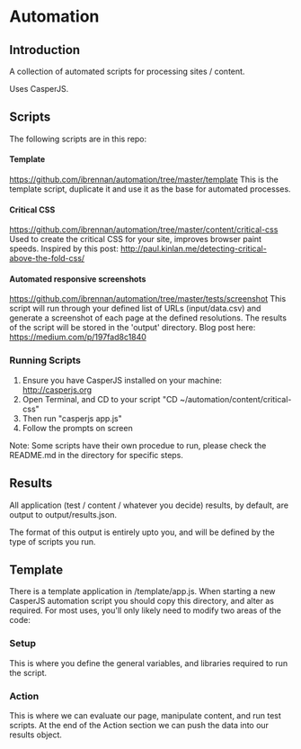 Automation
=========

## Introduction

A collection of automated scripts for processing sites / content.

Uses CasperJS.

## Scripts

The following scripts are in this repo:

#### Template
https://github.com/ibrennan/automation/tree/master/template
This is the template script, duplicate it and use it as the base for automated processes.

#### Critical CSS
https://github.com/ibrennan/automation/tree/master/content/critical-css
Used to create the critical CSS for your site, improves browser paint speeds. Inspired by this post: http://paul.kinlan.me/detecting-critical-above-the-fold-css/

#### Automated responsive screenshots
https://github.com/ibrennan/automation/tree/master/tests/screenshot
This script will run through your defined list of URLs (input/data.csv) and generate a screenshot of each page at the defined resolutions. The results of the script will be stored in the 'output' directory.
Blog post here: https://medium.com/p/197fad8c1840


### Running Scripts

1. Ensure you have CasperJS installed on your machine: http://casperjs.org
2. Open Terminal, and CD to your script "CD ~/automation/content/critical-css"
3. Then run "casperjs app.js"
5. Follow the prompts on screen

Note: Some scripts have their own procedue to run, please check the README.md in the directory for specific steps.


## Results

All application (test / content / whatever you decide) results, by default, are output to output/results.json.

The format of this output is entirely upto you, and will be defined by the type of scripts you run.


## Template

There is a template application in /template/app.js. When starting a new CasperJS automation script you should copy this directory, and alter as required. For most uses, you'll only likely need to modify two areas of the code:

### Setup

This is where you define the general variables, and libraries required to run the script.

### Action

This is where we can evaluate our page, manipulate content, and run test scripts. At the end of the Action section we can push the data into our results object.
